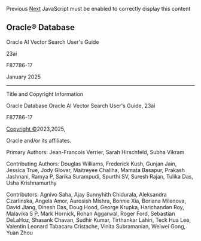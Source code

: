 Previous [Next](preface.md) JavaScript must be enabled to correctly display this content 

## Oracle® Database

Oracle AI Vector Search User's Guide

23ai

F87786-17

January 2025

* * *

Title and Copyright Information

Oracle Database Oracle AI Vector Search User's Guide, 23ai 

F87786-17

[Copyright ©](https://docs.oracle.com/pls/topic/lookup?ctx=en/legal&id=cpyr)2023,2025, 

Oracle and/or its affiliates.

Primary Authors: Jean-Francois Verrier, Sarah Hirschfeld, Subha Vikram

Contributing Authors: Douglas Williams, Frederick Kush, Gunjan Jain, Jessica True, Jody Glover, Maitreyee Chaliha, Mamata Basapur, Prakash Jashnani, Ramya P, Sarika Surampudi, Spurthi SV, Suresh Rajan, Tulika Das, Usha Krishnamurthy

Contributors: Agnivo Saha, Ajay Sunnyhith Chidurala, Aleksandra Czarlinska, Angela Amor, Aurosish Mishra, Bonnie Xia, Boriana Milenova, David Jiang, Dinesh Das, Doug Hood, George Krupka, Harichandan Roy, Malavika S P, Mark Hornick, Rohan Aggarwal, Roger Ford, Sebastian DeLaHoz, Shasank Chavan, Sudhir Kumar, Tirthankar Lahiri, Teck Hua Lee, Valentin Leonard Tabacaru Cristache, Vinita Subramanian, Weiwei Gong, Yuan Zhou
